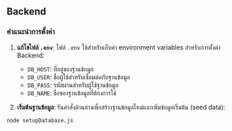 ## **Backend**
### **คำแนะนำการตั้งค่า**
1. **แก้ไขไฟล์ `.env`**:
   ไฟล์ `.env` ใช้สำหรับเก็บค่า environment variables สำหรับการตั้งค่า Backend:
   - `DB_HOST`: ที่อยู่ของฐานข้อมูล
   - `DB_USER`: ชื่อผู้ใช้สำหรับเชื่อมต่อกับฐานข้อมูล
   - `DB_PASS`: รหัสผ่านสำหรับผู้ใช้ฐานข้อมูล
   - `DB_NAME`: ชื่อของฐานข้อมูลที่ต้องการใช้

   

2. **เริ่มต้นฐานข้อมูล**:
รันคำสั่งด้านล่างเพื่อสร้างฐานข้อมูลใหม่และเพิ่มข้อมูลเริ่มต้น (seed data):
```bash
node setupDatabase.js

